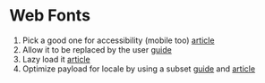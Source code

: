 # Web Fonts

1. Pick a good one for accessibility (mobile too) [article](http://alistapart.com/article/accessibility-whack-a-mole)
1. Allow it to be replaced by the user [guide](http://www.bbc.co.uk/accessibility/guides/change_fonts/)
1. Lazy load it [article](https://davidwalsh.name/font-loading)
1. Optimize payload for locale by using a subset [guide](http://brettklamer.com/diversions/non-statistical/subset-and-self-host-webfonts/) and [article](https://www.bramstein.com/writing/web-font-anti-patterns-subsetting.html)
